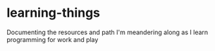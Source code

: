 # learning-things
Documenting the resources and path I'm meandering along as I learn programming for work and play
